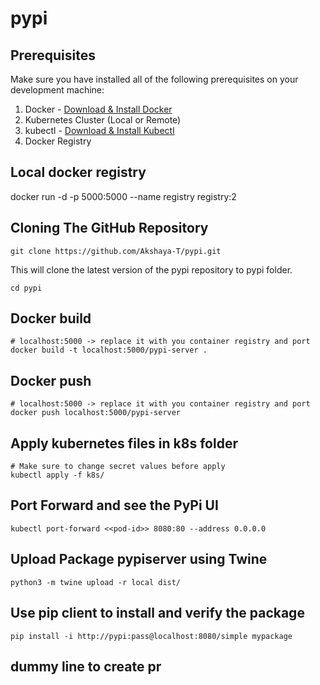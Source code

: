 # pypi

## Prerequisites

Make sure you have installed all of the following prerequisites on your development machine:

1. Docker - [Download & Install Docker ](https://docs.docker.com/engine/install/)
2. Kubernetes Cluster (Local or Remote) 
3. kubectl - [Download & Install Kubectl ](https://kubernetes.io/docs/tasks/tools/) 
4. Docker Registry



## Local docker registry

docker run -d -p 5000:5000 --name registry registry:2

## Cloning The GitHub Repository
````
git clone https://github.com/Akshaya-T/pypi.git
````

This will clone the latest version of the pypi repository to pypi folder.

````
cd pypi
````

## Docker build 

````
# localhost:5000 -> replace it with you container registry and port
docker build -t localhost:5000/pypi-server . 
````


## Docker push 

````
# localhost:5000 -> replace it with you container registry and port
docker push localhost:5000/pypi-server  
````


## Apply kubernetes files in k8s folder  

````
# Make sure to change secret values before apply
kubectl apply -f k8s/              

````


## Port Forward and see the PyPi UI 

````
kubectl port-forward <<pod-id>> 8080:80 --address 0.0.0.0
````


## Upload Package pypiserver using Twine

````
python3 -m twine upload -r local dist/
````

## Use pip client to install and verify the package

````
pip install -i http://pypi:pass@localhost:8080/simple mypackage

````

## dummy line to create pr
